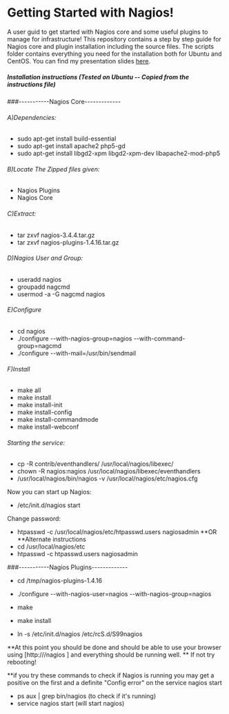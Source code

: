 # Getting Started with Nagios!
A user guid to get started with Nagios core and some useful plugins to manage for infrastructure!
This repository contains a step by step guide for Nagios core and plugin installation including the source files.
The scripts folder contains everything you need for the installation both for Ubuntu and CentOS.
You can find my presentation slides [here](http://www.slideshare.net/PanagiotisGarefalaki/storage-managment-using-nagios).


##### Installation instructions (Tested on Ubuntu -- Copied from the instructions file)
###-----------Nagios Core-------------
###### A)Dependencies:
  * sudo apt-get install build-essential
  * sudo apt-get install apache2 php5-gd
  * sudo apt-get install libgd2-xpm libgd2-xpm-dev libapache2-mod-php5

###### B)Locate The Zipped files given:
  * Nagios Plugins
  * Nagios Core

###### C)Extract:
  * tar zxvf nagios-3.4.4.tar.gz
  * tar zxvf nagios-plugins-1.4.16.tar.gz

###### D)Nagios User and Group:
  * useradd nagios
  * groupadd nagcmd
  * usermod -a -G nagcmd nagios

###### E)Configure
  * cd nagios
  * ./configure --with-nagios-group=nagios --with-command-group=nagcmd 
  * ./configure --with-mail=/usr/bin/sendmail

###### F)Install 
  * make all
  * make install
  * make install-init
  * make install-config
  * make install-commandmode
  * make install-webconf

###### Starting the service:
  * cp -R contrib/eventhandlers/ /usr/local/nagios/libexec/
  * chown -R nagios:nagios /usr/local/nagios/libexec/eventhandlers
  * /usr/local/nagios/bin/nagios -v /usr/local/nagios/etc/nagios.cfg

  Now you can start up Nagios:
  * /etc/init.d/nagios start

  Change password:
  * htpasswd -c /usr/local/nagios/etc/htpasswd.users nagiosadmin
  **OR
  **Alternate instructions
  * cd /usr/local/nagios/etc 
  * htpasswd -c htpasswd.users nagiosadmin

###-----------Nagios Plugins-------------
  * cd /tmp/nagios-plugins-1.4.16
  * ./configure --with-nagios-user=nagios --with-nagios-group=nagios
  * make
  * make install

  * ln -s /etc/init.d/nagios /etc/rcS.d/S99nagios

**At this point you should be done and should be able to use your browser using [http://<your nagios ip>/nagios ] and everything should be running well. **
If not try rebooting!

**if you try these commands to check if Nagios is running you may get a positive on the first and a definite "Config error" on the service nagios start
* ps aux | grep bin/nagios (to check if it's running)
* service nagios start (will start nagios)
